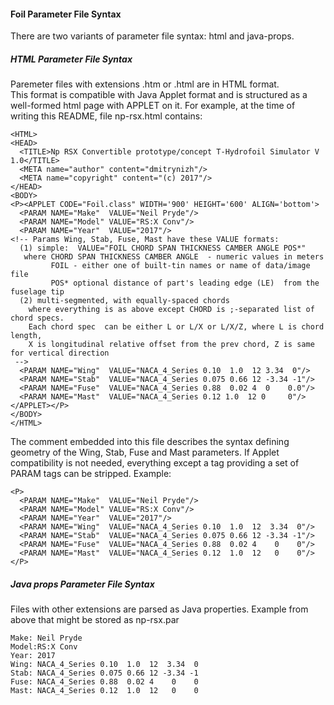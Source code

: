 #### Foil Parameter File Syntax
There are two variants of  parameter file syntax: html and java-props.

##### HTML Parameter File Syntax

Paremeter files with extensions .htm or .html are in HTML format.  
This format is compatible with Java Applet format and is structured as 
a well-formed  html page with APPLET on it. For example, at the time of writing this README, file np-rsx.html contains:
````
<HTML>
<HEAD>
  <TITLE>Np RSX Convertible prototype/concept T-Hydrofoil Simulator V 1.0</TITLE>
  <META name="author" content="dmitrynizh"/>
  <META name="copyright" content="(c) 2017"/>
</HEAD>
<BODY>
<P><APPLET CODE="Foil.class" WIDTH='900' HEIGHT='600' ALIGN='bottom'>
  <PARAM NAME="Make"  VALUE="Neil Pryde"/>
  <PARAM NAME="Model" VALUE="RS:X Conv"/>
  <PARAM NAME="Year"  VALUE="2017"/>
<!-- Params Wing, Stab, Fuse, Mast have these VALUE formats: 
  (1) simple:  VALUE="FOIL CHORD SPAN THICKNESS CAMBER ANGLE POS*"
   where CHORD SPAN THICKNESS CAMBER ANGLE  - numeric values in meters
         FOIL - either one of built-tin names or name of data/image file
         POS* optional distance of part's leading edge (LE)  from the fuselage tip
  (2) multi-segmented, with equally-spaced chords
    where everything is as above except CHORD is ;-separated list of chord specs.
    Each chord spec  can be either L or L/X or L/X/Z, where L is chord length, 
    X is longitudinal relative offset from the prev chord, Z is same for vertical direction
 -->
  <PARAM NAME="Wing"  VALUE="NACA_4_Series 0.10  1.0  12 3.34  0"/>
  <PARAM NAME="Stab"  VALUE="NACA_4_Series 0.075 0.66 12 -3.34 -1"/>
  <PARAM NAME="Fuse"  VALUE="NACA_4_Series 0.88  0.02 4  0    0.0"/>
  <PARAM NAME="Mast"  VALUE="NACA_4_Series 0.12 1.0  12 0     0"/>
</APPLET></P>
</BODY>
</HTML>
````

The comment embedded into this file describes the syntax defining geometry of the Wing, Stab, Fuse and Mast parameters. If Applet compatibility is not needed, everything except a tag providing a set of PARAM tags can be stripped. Example:

````
<P>
  <PARAM NAME="Make"  VALUE="Neil Pryde"/>
  <PARAM NAME="Model" VALUE="RS:X Conv"/>
  <PARAM NAME="Year"  VALUE="2017"/>
  <PARAM NAME="Wing"  VALUE="NACA_4_Series 0.10  1.0  12  3.34  0"/>
  <PARAM NAME="Stab"  VALUE="NACA_4_Series 0.075 0.66 12 -3.34 -1"/>
  <PARAM NAME="Fuse"  VALUE="NACA_4_Series 0.88  0.02 4    0    0"/>
  <PARAM NAME="Mast"  VALUE="NACA_4_Series 0.12  1.0  12   0    0"/>
</P>
````


##### Java props Parameter File Syntax

Files with other extensions are parsed as Java properties. Example from above that might be stored as np-rsx.par 
````
Make: Neil Pryde
Model:RS:X Conv
Year: 2017
Wing: NACA_4_Series 0.10  1.0  12  3.34  0
Stab: NACA_4_Series 0.075 0.66 12 -3.34 -1
Fuse: NACA_4_Series 0.88  0.02 4    0    0
Mast: NACA_4_Series 0.12  1.0  12   0    0

````
